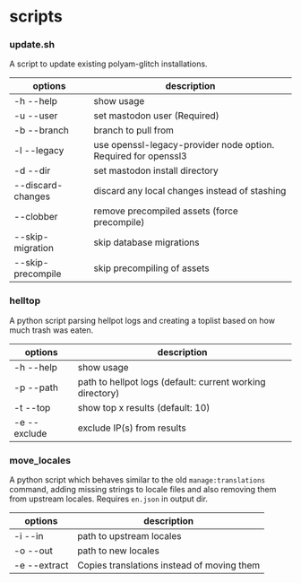 # scripts

### update.sh
A script to update existing polyam-glitch installations.

| options | description |
| ------- | ----------- |
| -h --help | show usage |
| -u --user | set mastodon user (Required) |
| -b --branch | branch to pull from |
| -l --legacy | use openssl-legacy-provider node option. Required for openssl3 |
| -d --dir | set mastodon install directory |
| --discard-changes | discard any local changes instead of stashing |
| --clobber | remove precompiled assets (force precompile) |
| --skip-migration | skip database migrations |
| --skip-precompile | skip precompiling of assets |

### helltop
A python script parsing hellpot logs and creating a toplist based on how much trash was eaten.

| options | description |
| ------- | ----------- |
| -h --help | show usage |
| -p --path | path to hellpot logs (default: current working directory) |
| -t --top | show top x results (default: 10) |
| -e --exclude | exclude IP(s) from results |

### move_locales
A python script which behaves similar to the old `manage:translations` command, adding missing strings to locale files and also removing them from upstream locales. Requires `en.json` in output dir.

| options | description |
| ------- | ----------- |
| -i --in | path to upstream locales |
| -o --out | path to new locales |
| -e --extract | Copies translations instead of moving them |
